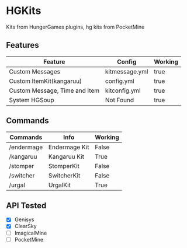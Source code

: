 # HGKits
Kits from HungerGames plugins, hg kits from PocketMine

## Features

Feature | Config | Working |
-----------|----------|----------
Custom Messages | kitmessage.yml | true
Custom ItemKit(kangaruu) | config.yml | true
Custom Message, Time and Item | kitconfig.yml | true
System HGSoup | Not Found | true

## Commands

Commands | Info | Working |
-----------|----------|----------
/endermage | Endermage Kit | False
/kangaruu | Kangaruu Kit | True
/stomper | StomperKit | False
/switcher | SwitcherKit | False
/urgal | UrgalKit | True

## API Tested
- [X] Genisys
- [X] ClearSky
- [ ] ImagicalMine
- [ ] PocketMine
